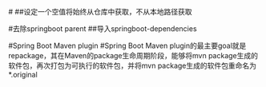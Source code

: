 #<relativePath/>
##<relativePath/>设定一个空值将始终从仓库中获取，不从本地路径获取

#去除springboot parent
##导入springboot-dependencies

#Spring Boot Maven plugin
#Spring Boot Maven plugin的最主要goal就是repackage，其在Maven的package生命周期阶段，能够将mvn package生成的软件包，再次打包为可执行的软件包，并将mvn package生成的软件包重命名为*.original
